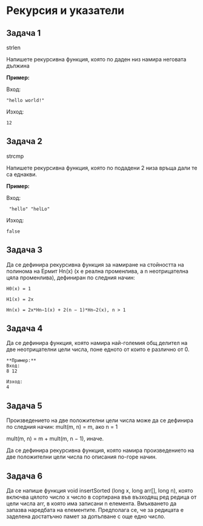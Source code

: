 # Рекурсия и указатели

## Задача 1

strlen

Напишете рекурсивна функция, която по даден низ намира неговата дължина

**Пример:**

Вход:

	"hello world!"

Изход:

	12

## Задача 2

strcmp

Напишете рекурсивна функция, която по подадени 2 низа връща дали те са еднакви.

**Пример:**

Вход:

	 "hello" "helLo"

Изход:
	
	false


## Задача 3

Да се дефинира рекурсивна функция за намиране на стойността на полинома на Ермит Hn(x) (x е реална променлива, а n неотрицателна цяла променлива), дефиниран по следния начин:

	H0(x) = 1

	H1(x) = 2x

	Hn(x) = 2x*Hn−1(x) + 2(n − 1)*Hn−2(x), n > 1

## Задача 4
Да се дефинира функция, която намира най-големия общ делител на две неотрицателни цели числа, поне едното от които е различно от 0.

	**Пример:**
	Вход:
	8 12

	Изход:
	4

## Задача 5
Произведението на две положителни цели числа може да
се дефинира по следния начин:
mult(m, n) = m, ако n = 1

mult(m, n) = m + mult(m, n − 1), иначе.

Да се дефинира рекурсивна функция, която намира произведението на
две положителни цели числа по описания по-горе начин.

## Задача 6

Да се напише функция
void insertSorted (long x, long arr[], long n),
която включва цялото число x число в сортирана във възходящ ред редица 
от цели числа arr, в която има записани n елемента. Вмъкването
да запазва наредбата на елементите. Предполага се, че за редицата е
заделена достатъчно памет за допълване с още едно число.
